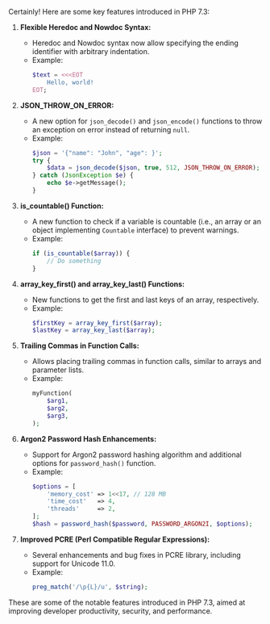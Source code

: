 Certainly! Here are some key features introduced in PHP 7.3:

1. **Flexible Heredoc and Nowdoc Syntax:**
   - Heredoc and Nowdoc syntax now allow specifying the ending identifier with arbitrary indentation.
   - Example:
     ```php
     $text = <<<EOT
         Hello, world!
     EOT;
     ```

2. **JSON_THROW_ON_ERROR:**
   - A new option for `json_decode()` and `json_encode()` functions to throw an exception on error instead of returning `null`.
   - Example:
     ```php
     $json = '{"name": "John", "age": }';
     try {
         $data = json_decode($json, true, 512, JSON_THROW_ON_ERROR);
     } catch (JsonException $e) {
         echo $e->getMessage();
     }
     ```

3. **is_countable() Function:**
   - A new function to check if a variable is countable (i.e., an array or an object implementing `Countable` interface) to prevent warnings.
   - Example:
     ```php
     if (is_countable($array)) {
         // Do something
     }
     ```

4. **array_key_first() and array_key_last() Functions:**
   - New functions to get the first and last keys of an array, respectively.
   - Example:
     ```php
     $firstKey = array_key_first($array);
     $lastKey = array_key_last($array);
     ```

5. **Trailing Commas in Function Calls:**
   - Allows placing trailing commas in function calls, similar to arrays and parameter lists.
   - Example:
     ```php
     myFunction(
         $arg1,
         $arg2,
         $arg3,
     );
     ```

6. **Argon2 Password Hash Enhancements:**
   - Support for Argon2 password hashing algorithm and additional options for `password_hash()` function.
   - Example:
     ```php
     $options = [
         'memory_cost' => 1<<17, // 128 MB
         'time_cost'   => 4,
         'threads'     => 2,
     ];
     $hash = password_hash($password, PASSWORD_ARGON2I, $options);
     ```

7. **Improved PCRE (Perl Compatible Regular Expressions):**
   - Several enhancements and bug fixes in PCRE library, including support for Unicode 11.0.
   - Example:
     ```php
     preg_match('/\p{L}/u', $string);
     ```

These are some of the notable features introduced in PHP 7.3, aimed at improving developer productivity, security, and performance.